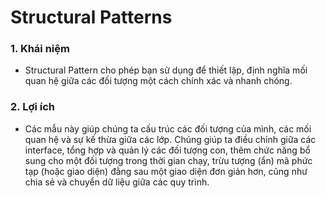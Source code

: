 # Structural Patterns

### 1. Khái niệm

- Structural Pattern cho phép bạn sử dụng để thiết lập, định nghĩa mối quan hệ giữa các đối tượng một cách chính xác và nhanh chóng.

### 2. Lợi ích

- Các mẫu này giúp chúng ta cấu trúc các đối tượng của mình, các mối quan hệ và sự kế thừa giữa các lớp. Chúng giúp ta điều chỉnh giữa các interface, tổng hợp và quản lý các đối tượng con, thêm chức năng bổ sung cho một đối tượng trong thời gian chạy, trừu tượng (ẩn) mã phức tạp (hoặc giao diện) đằng sau một giao diện đơn giản hơn, cũng như chia sẻ và chuyển dữ liệu giữa các quy trình.
